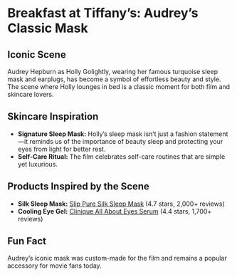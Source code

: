 # Breakfast at Tiffany’s: Audrey’s Classic Mask

## Iconic Scene

Audrey Hepburn as Holly Golightly, wearing her famous turquoise sleep mask and earplugs, has become a symbol of effortless beauty and style. The scene where Holly lounges in bed is a classic moment for both film and skincare lovers.

## Skincare Inspiration

- **Signature Sleep Mask:** Holly’s sleep mask isn’t just a fashion statement—it reminds us of the importance of beauty sleep and protecting your eyes from light for better rest.
- **Self-Care Ritual:** The film celebrates self-care routines that are simple yet luxurious.

## Products Inspired by the Scene

- **Silk Sleep Mask:** [Slip Pure Silk Sleep Mask](https://www.sephora.com/product/slip-silk-sleepmask-P393652) (4.7 stars, 2,000+ reviews)
- **Cooling Eye Gel:** [Clinique All About Eyes Serum](https://www.sephora.com/product/all-about-eyes-serum-de-puffing-eye-massage-P243909) (4.4 stars, 1,700+ reviews)

## Fun Fact

Audrey’s iconic mask was custom-made for the film and remains a popular accessory for movie fans today.
